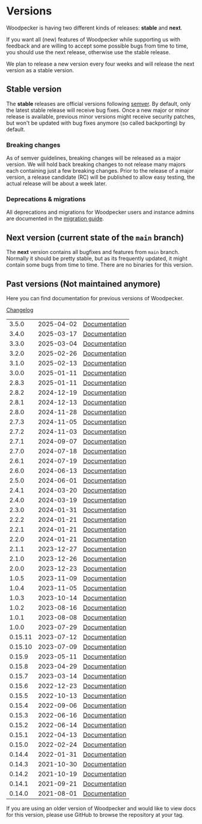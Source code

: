 # Versions

Woodpecker is having two different kinds of releases: **stable** and **next**.

If you want all (new) features of Woodpecker while supporting us with feedback and are willing to accept some possible bugs from time to time, you should use the next release, otherwise use the stable release.

We plan to release a new version every four weeks and will release the next version as a stable version.

## Stable version

The **stable** releases are official versions following [semver](https://semver.org/). By default, only the latest stable release will receive bug fixes. Once a new major or minor release is available, previous minor versions might receive security patches, but won't be updated with bug fixes anymore (so called backporting) by default.

### Breaking changes

As of semver guidelines, breaking changes will be released as a major version. We will hold back
breaking changes to not release many majors each containing just a few breaking changes.
Prior to the release of a major version, a release candidate (RC) will be published to allow easy testing,
the actual release will be about a week later.

### Deprecations & migrations

All deprecations and migrations for Woodpecker users and instance admins are documented in the [migration guide](/migrations).

## Next version (current state of the `main` branch)

The **next** version contains all bugfixes and features from `main` branch. Normally it should be pretty stable, but as its frequently updated, it might contain some bugs from time to time. There are no binaries for this version.

## Past versions (Not maintained anymore)

Here you can find documentation for previous versions of Woodpecker.

[Changelog](https://github.com/woodpecker-ci/woodpecker/blob/main/CHANGELOG.md)

|         |            |                                                                                       |
| ------- | ---------- | ------------------------------------------------------------------------------------- |
| 3.5.0   | 2025-04-02 | [Documentation](https://github.com/woodpecker-ci/woodpecker/tree/v3.5.0/docs/docs/)   |
| 3.4.0   | 2025-03-17 | [Documentation](https://github.com/woodpecker-ci/woodpecker/tree/v3.4.0/docs/docs/)   |
| 3.3.0   | 2025-03-04 | [Documentation](https://github.com/woodpecker-ci/woodpecker/tree/v3.3.0/docs/docs/)   |
| 3.2.0   | 2025-02-26 | [Documentation](https://github.com/woodpecker-ci/woodpecker/tree/v3.2.0/docs/docs/)   |
| 3.1.0   | 2025-02-13 | [Documentation](https://github.com/woodpecker-ci/woodpecker/tree/v3.1.0/docs/docs/)   |
| 3.0.0   | 2025-01-11 | [Documentation](https://github.com/woodpecker-ci/woodpecker/tree/v3.0.0/docs/docs/)   |
| 2.8.3   | 2025-01-11 | [Documentation](https://github.com/woodpecker-ci/woodpecker/tree/v2.8.3/docs/docs/)   |
| 2.8.2   | 2024-12-19 | [Documentation](https://github.com/woodpecker-ci/woodpecker/tree/v2.8.2/docs/docs/)   |
| 2.8.1   | 2024-12-13 | [Documentation](https://github.com/woodpecker-ci/woodpecker/tree/v2.8.1/docs/docs/)   |
| 2.8.0   | 2024-11-28 | [Documentation](https://github.com/woodpecker-ci/woodpecker/tree/v2.8.0/docs/docs/)   |
| 2.7.3   | 2024-11-05 | [Documentation](https://github.com/woodpecker-ci/woodpecker/tree/v2.7.3/docs/docs/)   |
| 2.7.2   | 2024-11-03 | [Documentation](https://github.com/woodpecker-ci/woodpecker/tree/v2.7.2/docs/docs/)   |
| 2.7.1   | 2024-09-07 | [Documentation](https://github.com/woodpecker-ci/woodpecker/tree/v2.7.1/docs/docs/)   |
| 2.7.0   | 2024-07-18 | [Documentation](https://github.com/woodpecker-ci/woodpecker/tree/v2.7.0/docs/docs/)   |
| 2.6.1   | 2024-07-19 | [Documentation](https://github.com/woodpecker-ci/woodpecker/tree/v2.6.1/docs/docs/)   |
| 2.6.0   | 2024-06-13 | [Documentation](https://github.com/woodpecker-ci/woodpecker/tree/v2.6.0/docs/docs/)   |
| 2.5.0   | 2024-06-01 | [Documentation](https://github.com/woodpecker-ci/woodpecker/tree/v2.5.0/docs/docs/)   |
| 2.4.1   | 2024-03-20 | [Documentation](https://github.com/woodpecker-ci/woodpecker/tree/v2.4.1/docs/docs/)   |
| 2.4.0   | 2024-03-19 | [Documentation](https://github.com/woodpecker-ci/woodpecker/tree/v2.4.0/docs/docs/)   |
| 2.3.0   | 2024-01-31 | [Documentation](https://github.com/woodpecker-ci/woodpecker/tree/v2.3.0/docs/docs/)   |
| 2.2.2   | 2024-01-21 | [Documentation](https://github.com/woodpecker-ci/woodpecker/tree/v2.2.2/docs/docs/)   |
| 2.2.1   | 2024-01-21 | [Documentation](https://github.com/woodpecker-ci/woodpecker/tree/v2.2.1/docs/docs/)   |
| 2.2.0   | 2024-01-21 | [Documentation](https://github.com/woodpecker-ci/woodpecker/tree/v2.2.0/docs/docs/)   |
| 2.1.1   | 2023-12-27 | [Documentation](https://github.com/woodpecker-ci/woodpecker/tree/v2.1.1/docs/docs/)   |
| 2.1.0   | 2023-12-26 | [Documentation](https://github.com/woodpecker-ci/woodpecker/tree/v2.1.0/docs/docs/)   |
| 2.0.0   | 2023-12-23 | [Documentation](https://github.com/woodpecker-ci/woodpecker/tree/v2.0.0/docs/docs/)   |
| 1.0.5   | 2023-11-09 | [Documentation](https://github.com/woodpecker-ci/woodpecker/tree/v1.0.5/docs/docs/)   |
| 1.0.4   | 2023-11-05 | [Documentation](https://github.com/woodpecker-ci/woodpecker/tree/v1.0.4/docs/docs/)   |
| 1.0.3   | 2023-10-14 | [Documentation](https://github.com/woodpecker-ci/woodpecker/tree/v1.0.3/docs/docs/)   |
| 1.0.2   | 2023-08-16 | [Documentation](https://github.com/woodpecker-ci/woodpecker/tree/v1.0.2/docs/docs/)   |
| 1.0.1   | 2023-08-08 | [Documentation](https://github.com/woodpecker-ci/woodpecker/tree/v1.0.1/docs/docs/)   |
| 1.0.0   | 2023-07-29 | [Documentation](https://github.com/woodpecker-ci/woodpecker/tree/v1.0.0/docs/docs/)   |
| 0.15.11 | 2023-07-12 | [Documentation](https://github.com/woodpecker-ci/woodpecker/tree/v0.15.11/docs/docs/) |
| 0.15.10 | 2023-07-09 | [Documentation](https://github.com/woodpecker-ci/woodpecker/tree/v0.15.10/docs/docs/) |
| 0.15.9  | 2023-05-11 | [Documentation](https://github.com/woodpecker-ci/woodpecker/tree/v0.15.9/docs/docs/)  |
| 0.15.8  | 2023-04-29 | [Documentation](https://github.com/woodpecker-ci/woodpecker/tree/v0.15.8/docs/docs/)  |
| 0.15.7  | 2023-03-14 | [Documentation](https://github.com/woodpecker-ci/woodpecker/tree/v0.15.7/docs/docs/)  |
| 0.15.6  | 2022-12-23 | [Documentation](https://github.com/woodpecker-ci/woodpecker/tree/v0.15.6/docs/docs/)  |
| 0.15.5  | 2022-10-13 | [Documentation](https://github.com/woodpecker-ci/woodpecker/tree/v0.15.5/docs/docs/)  |
| 0.15.4  | 2022-09-06 | [Documentation](https://github.com/woodpecker-ci/woodpecker/tree/v0.15.4/docs/docs/)  |
| 0.15.3  | 2022-06-16 | [Documentation](https://github.com/woodpecker-ci/woodpecker/tree/v0.15.3/docs/docs/)  |
| 0.15.2  | 2022-06-14 | [Documentation](https://github.com/woodpecker-ci/woodpecker/tree/v0.15.2/docs/docs/)  |
| 0.15.1  | 2022-04-13 | [Documentation](https://github.com/woodpecker-ci/woodpecker/tree/v0.15.1/docs/docs/)  |
| 0.15.0  | 2022-02-24 | [Documentation](https://github.com/woodpecker-ci/woodpecker/tree/v0.15.0/docs/docs/)  |
| 0.14.4  | 2022-01-31 | [Documentation](https://github.com/woodpecker-ci/woodpecker/tree/v0.14.4/docs/docs/)  |
| 0.14.3  | 2021-10-30 | [Documentation](https://github.com/woodpecker-ci/woodpecker/tree/v0.14.3/docs/docs/)  |
| 0.14.2  | 2021-10-19 | [Documentation](https://github.com/woodpecker-ci/woodpecker/tree/v0.14.2/docs/docs/)  |
| 0.14.1  | 2021-09-21 | [Documentation](https://github.com/woodpecker-ci/woodpecker/tree/v0.14.1/docs/docs/)  |
| 0.14.0  | 2021-08-01 | [Documentation](https://github.com/woodpecker-ci/woodpecker/tree/v0.14.0/docs/docs/)  |

If you are using an older version of Woodpecker and would like to view docs for this version, please use GitHub to browse the repository at your tag.
